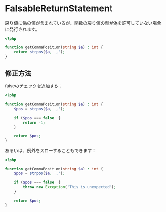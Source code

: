 # FalsableReturnStatement

戻り値に偽の値が含まれているが、関数の戻り値の型が偽を許可していない場合に発行されます。

```php
<?php

function getCommaPosition(string $a) : int {
    return strpos($a, ',');
}
```

## 修正方法

falseのチェックを追加する：

```php
<?php

function getCommaPosition(string $a) : int {
    $pos = strpos($a, ',');

    if ($pos === false) {
        return -1;
    }

    return $pos;
}
```

あるいは、例外をスローすることもできます：

```php
<?php

function getCommaPosition(string $a) : int {
    $pos = strpos($a, ',');

    if ($pos === false) {
        throw new Exception('This is unexpected');
    }

    return $pos;
}
```
